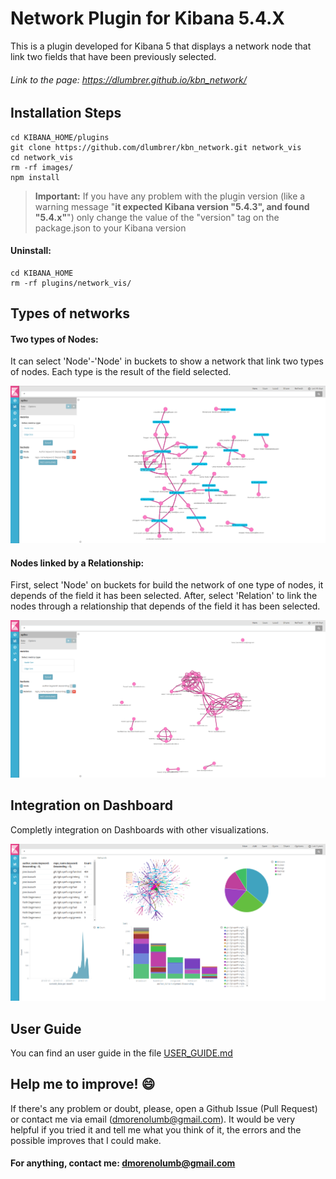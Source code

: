 # Network Plugin for Kibana 5.4.X

This is a plugin developed for Kibana 5 that displays a network node that link two fields that have been previously selected.

###### Link to the page: https://dlumbrer.github.io/kbn_network/

## Installation Steps

```
cd KIBANA_HOME/plugins
git clone https://github.com/dlumbrer/kbn_network.git network_vis
cd network_vis
rm -rf images/
npm install
```
> **Important:** If you have any problem with the plugin version (like a warning message "**it expected Kibana version "5.4.3", and found "5.4.x"**") only change the value of the "version" tag on the package.json to your Kibana version


#### Uninstall:
```
cd KIBANA_HOME
rm -rf plugins/network_vis/
```

## Types of networks

#### Two types of Nodes:

It can select 'Node'-'Node' in buckets to show a network that link two types of nodes. Each type is the result of the field selected.

![Screenshot](images/Easy.png)

#### Nodes linked by a Relationship:

First, select 'Node' on buckets for build the network of one type of nodes, it depends of the field it has been selected. After, select 'Relation' to link the nodes through a relationship that depends of the field it has been selected.

![Screenshot](images/Types.png)

## Integration on Dashboard

Completly integration on Dashboards with other visualizations.

![Screenshot](images/Dashboard.png)

## User Guide

You can find an user guide in the file [USER_GUIDE.md](https://github.com/dlumbrer/kbn_network/blob/master/USER_GUIDE.md "Go to the user guide!")

## Help me to improve! :smile:

If there's any problem or doubt, please, open a Github Issue (Pull Request) or contact me via email (dmorenolumb@gmail.com). It would be very helpful if you tried it and tell me what you think of it, the errors and the possible improves that I could make.


#### For anything, contact me: dmorenolumb@gmail.com
